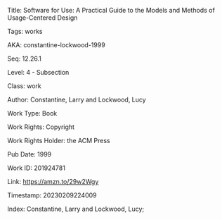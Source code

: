 Title:  Software for Use: A Practical Guide to the Models and Methods of Usage-Centered Design

Tags:   works

AKA:    constantine-lockwood-1999

Seq:    12.26.1

Level:  4 - Subsection

Class:  work

Author: Constantine, Larry and Lockwood, Lucy

Work Type: Book

Work Rights: Copyright

Work Rights Holder: the ACM Press

Pub Date: 1999

Work ID: 201924781

Link:   https://amzn.to/29w2Wgy

Timestamp: 20230209224009

Index:  Constantine, Larry and Lockwood, Lucy; 
